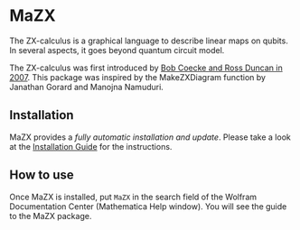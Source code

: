 # MaZX

The ZX-calculus is a graphical language to describe linear maps on qubits.
In several aspects, it goes beyond quantum circuit model.

The ZX-calculus was first introduced by [Bob Coecke and Ross Duncan in 2007](http://www.cs.ox.ac.uk/people/bob.coecke/GreenRed.pdf). This package was inspired by the MakeZXDiagram function by Janathan Gorard and Manojna Namuduri.

## Installation

MaZX provides a *fully automatic installation and update*. Please take a look at the [Installation Guide](./INSTALL.md) for the instructions.

## How to use

Once MaZX is installed, put `MaZX` in the search field of the Wolfram Documentation Center (Mathematica Help window). You will see the guide to the MaZX package.
